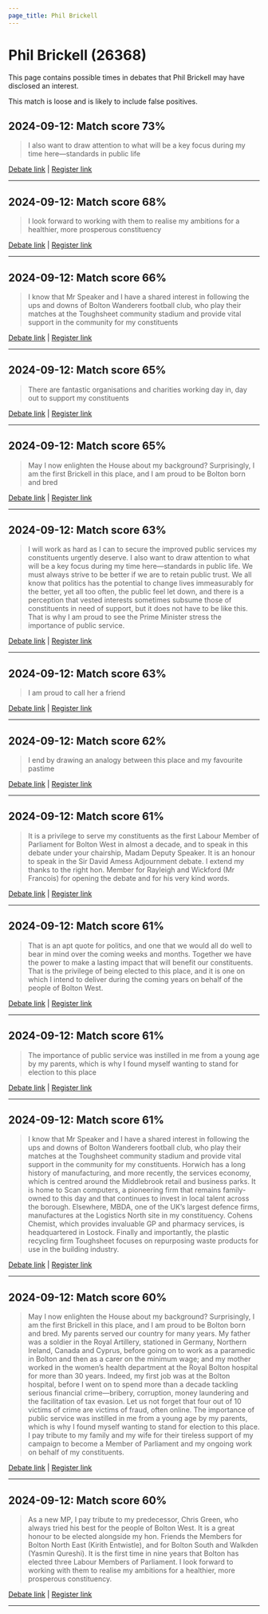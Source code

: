 ```yaml
---
page_title: Phil Brickell
---
```


# Phil Brickell  (26368)

This page contains possible times in debates that Phil Brickell may have disclosed an interest.

This match is loose and is likely to include false positives. 



## 2024-09-12: Match score 73%

>I also want to draw attention to what will be a key focus during my time here—standards in public life

[Debate link](https://www.theyworkforyou.com/debates/?id=2024-09-12b.1032.1) | [Register link](https://www.theyworkforyou.com/mp/26368/register)


---



## 2024-09-12: Match score 68%

>I look forward to working with them to realise my ambitions for a healthier, more prosperous constituency

[Debate link](https://www.theyworkforyou.com/debates/?id=2024-09-12b.1032.1) | [Register link](https://www.theyworkforyou.com/mp/26368/register)


---



## 2024-09-12: Match score 66%

>I know that Mr Speaker and I have a shared interest in following the ups and downs of Bolton Wanderers football club, who play their matches at the Toughsheet community stadium and provide vital support in the community for my constituents

[Debate link](https://www.theyworkforyou.com/debates/?id=2024-09-12b.1032.1) | [Register link](https://www.theyworkforyou.com/mp/26368/register)


---



## 2024-09-12: Match score 65%

>There are fantastic organisations and charities working day in, day out to support my constituents

[Debate link](https://www.theyworkforyou.com/debates/?id=2024-09-12b.1032.1) | [Register link](https://www.theyworkforyou.com/mp/26368/register)


---



## 2024-09-12: Match score 65%

>May I now enlighten the House about my background? Surprisingly, I am the first Brickell in this place, and I am proud to be Bolton born and bred

[Debate link](https://www.theyworkforyou.com/debates/?id=2024-09-12b.1032.1) | [Register link](https://www.theyworkforyou.com/mp/26368/register)


---



## 2024-09-12: Match score 63%

>I will work as hard as I can to secure the improved public services my constituents urgently deserve. I also want to draw attention to what will be a key focus during my time here—standards in public life. We must  always strive to be better if we are to retain public trust. We all know that politics has the potential to change lives immeasurably for the better, yet all too often, the public feel let down, and there is a perception that vested interests sometimes subsume those of constituents in need of support, but it does not have to be like this. That is why I am proud to see the Prime Minister stress the importance of public service.

[Debate link](https://www.theyworkforyou.com/debates/?id=2024-09-12b.1032.1) | [Register link](https://www.theyworkforyou.com/mp/26368/register)


---



## 2024-09-12: Match score 63%

>I am proud to call her a friend

[Debate link](https://www.theyworkforyou.com/debates/?id=2024-09-12b.1032.1) | [Register link](https://www.theyworkforyou.com/mp/26368/register)


---



## 2024-09-12: Match score 62%

>I end by drawing an analogy between this place and my favourite pastime

[Debate link](https://www.theyworkforyou.com/debates/?id=2024-09-12b.1032.1) | [Register link](https://www.theyworkforyou.com/mp/26368/register)


---



## 2024-09-12: Match score 61%

>It is a privilege to serve my constituents as the first Labour Member of Parliament for Bolton West in almost a decade, and to speak in this debate under your chairship, Madam Deputy Speaker. It is an honour to speak in the Sir David Amess Adjournment debate. I extend my thanks to the right hon. Member for Rayleigh and Wickford (Mr Francois) for opening the debate and for his very kind words.

[Debate link](https://www.theyworkforyou.com/debates/?id=2024-09-12b.1032.1) | [Register link](https://www.theyworkforyou.com/mp/26368/register)


---



## 2024-09-12: Match score 61%

>That is an apt quote for politics, and one that we would all do well to bear in mind over the coming weeks and months. Together we have the power to make a lasting impact that will benefit our constituents. That is the privilege of being elected to this place, and it is one on which I intend to deliver during the coming years on behalf of the people of Bolton West.

[Debate link](https://www.theyworkforyou.com/debates/?id=2024-09-12b.1032.1) | [Register link](https://www.theyworkforyou.com/mp/26368/register)


---



## 2024-09-12: Match score 61%

>The importance of public service was instilled in me from a young age by my parents, which is why I found myself wanting to stand for election to this place

[Debate link](https://www.theyworkforyou.com/debates/?id=2024-09-12b.1032.1) | [Register link](https://www.theyworkforyou.com/mp/26368/register)


---



## 2024-09-12: Match score 61%

>I know that Mr Speaker and I have a shared interest in following the ups and downs of Bolton Wanderers football club, who play their matches at the Toughsheet community stadium and provide vital support in the community for my constituents. Horwich has a long history of manufacturing, and more recently, the services economy, which is centred around the Middlebrook retail and business parks. It is home to Scan computers, a pioneering firm that remains family-owned to this day and that continues to invest in local talent across the borough. Elsewhere, MBDA, one of the UK’s largest defence firms, manufactures at the Logistics North site in my constituency. Cohens Chemist, which provides invaluable GP and pharmacy services, is headquartered in Lostock. Finally and importantly, the plastic recycling firm Toughsheet focuses on repurposing waste products for use in the building industry.

[Debate link](https://www.theyworkforyou.com/debates/?id=2024-09-12b.1032.1) | [Register link](https://www.theyworkforyou.com/mp/26368/register)


---



## 2024-09-12: Match score 60%

>May I now enlighten the House about my background? Surprisingly, I am the first Brickell in this place, and I am proud to be Bolton born and bred. My parents served our country for many years. My father was a soldier in the Royal Artillery, stationed in Germany, Northern Ireland, Canada and Cyprus, before going on to work as a paramedic in Bolton and then as a carer on the minimum wage; and my mother worked in the women’s health department at the Royal Bolton hospital  for more than 30 years. Indeed, my first job was at the Bolton hospital, before I went on to spend more than a decade tackling serious financial crime—bribery, corruption, money laundering and the facilitation of tax evasion. Let us not forget that four out of 10 victims of crime are victims of fraud, often online. The importance of public service was instilled in me from a young age by my parents, which is why I found myself wanting to stand for election to this place. I pay tribute to my family and my wife for their tireless support of my campaign to become a Member of Parliament and my ongoing work on behalf of my constituents.

[Debate link](https://www.theyworkforyou.com/debates/?id=2024-09-12b.1032.1) | [Register link](https://www.theyworkforyou.com/mp/26368/register)


---



## 2024-09-12: Match score 60%

>As a new MP, I pay tribute to my predecessor, Chris Green, who always tried his best for the people of Bolton West. It is a great honour to be elected alongside my hon. Friends the Members for Bolton North East (Kirith Entwistle), and for Bolton South and Walkden (Yasmin Qureshi). It is the first time in nine years that Bolton has elected three Labour Members of Parliament. I look forward to working with them to realise my ambitions for a healthier, more prosperous constituency.

[Debate link](https://www.theyworkforyou.com/debates/?id=2024-09-12b.1032.1) | [Register link](https://www.theyworkforyou.com/mp/26368/register)


---

